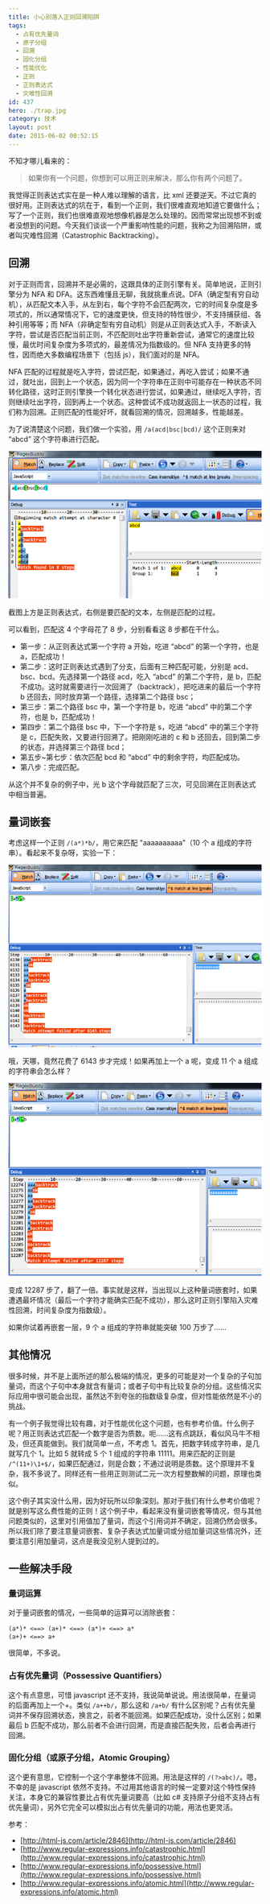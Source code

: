 ```yaml
---
title: 小心别落入正则回溯陷阱
tags:
  - 占有优先量词
  - 原子分组
  - 回溯
  - 固化分组
  - 性能优化
  - 正则
  - 正则表达式
  - 灾难性回溯
id: 437
hero: ./trap.jpg
category: 技术
layout: post
date: 2015-06-02 00:52:15
---
```


不知才哪儿看来的：

> 如果你有一个问题，你想到可以用正则来解决，那么你有两个问题了。

我觉得正则表达式实在是一种人难以理解的语言，比 xml 还要逆天。不过它真的很好用。正则表达式的坑在于，看到一个正则，我们很难直观地知道它要做什么；写了一个正则，我们也很难直观地想像机器是怎么处理的。因而常常出现想不到或者没想到的问题。今天我们谈谈一个严重影响性能的问题，我称之为回溯陷阱，或者叫灾难性回溯（Catastrophic Backtracking）。

## 回溯

对于正则而言，回溯并不是必需的，这跟具体的正则引擎有关。简单地说，正则引擎分为 NFA 和 DFA。这东西难懂且无聊，我就挑重点说。DFA（确定型有穷自动机），从匹配文本入手，从左到右，每个字符不会匹配两次，它的时间复杂度是多项式的，所以通常情况下，它的速度更快，但支持的特性很少，不支持捕获组、各种引用等等；而 NFA（非确定型有穷自动机）则是从正则表达式入手，不断读入字符，尝试是否匹配当前正则，不匹配则吐出字符重新尝试，通常它的速度比较慢，最优时间复杂度为多项式的，最差情况为指数级的。但 NFA 支持更多的特性，因而绝大多数编程场景下（包括 js），我们面对的是 NFA。

NFA 匹配的过程就是吃入字符，尝试匹配，如果通过，再吃入尝试；如果不通过，就吐出，回到上一个状态，因为同一个字符串在正则中可能存在一种状态不同转化路径，这时正则引擎换一个转化状态进行尝试，如果通过，继续吃入字符，否则继续吐出字符，回到再上一个状态。这种尝试不成功就返回上一状态的过程，我们称为回溯。正则匹配的性能好坏，就看回溯的情况，回溯越多，性能越差。

为了说清楚这个问题，我们做一个实验，用 `/a(acd|bsc|bcd)/` 这个正则来对 “abcd” 这个字符串进行匹配。

![QQ20150601221148](./trap/QQ20150601221148.png)

截图上方是正则表达式，右侧是要匹配的文本，左侧是匹配的过程。

可以看到，匹配这 4 个字母花了 8 步，分别看看这 8 步都在干什么。

- 第一步：从正则表达式第一个字符 a 开始，吃进 “abcd” 的第一个字符，也是 a，匹配成功！
- 第二步：这时正则表达式遇到了分支，后面有三种匹配可能，分别是 acd、bsc、bcd。先选择第一个路径 acd，吃入 “abcd” 的第二个字符，是 b，匹配不成功。这时就需要进行一次回溯了（backtrack），把吃进来的最后一个字符 b 还回去，同时放弃第一个路径，选择第二个路径 bsc；
- 第三步：第二个路径 bsc 中，第一个字符是 b，吃进 “abcd” 中的第二个字符，也是 b，匹配成功！
- 第四步：第二个路径 bsc 中，下一个字符是 s，吃进 “abcd” 中的第三个字符是 c，匹配失败，又要进行回溯了。把刚刚吃进的 c 和 b 还回去，回到第二步的状态，并选择第三个路径 bcd；
- 第五步~第七步：依次匹配 bcd 和 “abcd” 中的剩余字符，均匹配成功。
- 第八步：完成匹配。

从这个并不复杂的例子中，光 b 这个字母就匹配了三次，可见回溯在正则表达式中相当普遍。

## 量词嵌套

考虑这样一个正则 `/(a*)*b/`，用它来匹配 "aaaaaaaaaa"（10 个 a 组成的字符串）。看起来不复杂呀，实验一下：

![QQ20150601224618](./trap/QQ20150601224618.png)

哦，天哪，竟然花费了 6143 步才完成！如果再加上一个 a 呢，变成 11 个 a 组成的字符串会怎么样？

![QQ20150601224802](./trap/QQ20150601224802.png)

变成 12287 步了，翻了一倍。事实就是这样，当出现以上这种量词嵌套时，如果遭遇最坏情况（最后一个字符才能确实匹配不成功），那么这时正则引擎陷入灾难性回溯，时间复杂度为指数级）。

如果你试着再嵌套一层，9 个 a 组成的字符串就能突破 100 万步了……

## 其他情况

很多时候，并不是上面所述的那么极端的情况，更多的可能是对一个复杂的子句加量词，而这个子句中本身就含有量词；或者子句中有比较复杂的分组。这些情况实际应用中很可能会出现，虽然达不到夸张的指数级复杂度，但对性能依然是不小的挑战。

有一个例子我觉得比较有趣，对于性能优化这个问题，也有参考价值。什么例子呢？用正则表达式匹配一个数字是否为质数。呃……这有点跳跃，看似风马牛不相及，但还真能做到。我们就简单一点，不考虑 1。首先，把数字转成字符串，是几就写几个 1。比如 5 就转成 5 个 1 组成的字符串 11111。用来匹配的正则是 `/^(11+)\1+$/`，如果匹配通过，则是合数；不通过说明是质数。这个原理并不复杂，我不多说了。同样还有一些用正则测试二元一次方程整数解的问题，原理也类似。

这个例子其实没什么用，因为好玩所以印象深刻。那对于我们有什么参考价值呢？就是别写这么费性能的正则！这个例子中，看起来没有量词嵌套等情况，但与其他问题类似的，这里对引用值加了量词，而这个引用词并不确定，回溯仍然会很多。所以我们除了要注意量词嵌套、复杂子表达式加量词或分组加量词这些情况外，还要注意引用加量词，这点是我没见别人提到过的。

## 一些解决手段

### 量词运算

对于量词嵌套的情况，一些简单的运算可以消除嵌套：

```
(a*)* <==> (a+)* <==> (a*)+ <==> a*
(a+)+ <==> a+
```

很简单，不多说。

### 占有优先量词（Possessive Quantifiers）

这个有点意思，可惜 javascript 还不支持，我说简单说说。用法很简单，在量词的后面再加上一个+。类似 `/a++b/`，那么这和 `/a+b/` 有什么区别呢？占有优先量词并不保存回溯状态，换言之，前者不能回溯。如果匹配成功，没什么区别；如果最后 b 匹配不成功，那么前者不会进行回溯，而是直接匹配失败，后者会再进行回溯。

### 固化分组（或原子分组，Atomic Grouping）

这个更有意思，它控制一个这个字串整体不回溯。用法是这样的 `/(?>abc)/`。嗯，不幸的是 javascript 依然不支持。不过用其他语言的时候一定要对这个特性保持关注，本身它的兼容性要比占有优先量词要高（比如 c# 支持原子分组不支持占有优先量词），另外它完全可以模拟出占有优先量词的功能，用法也更灵活。

参考：

- [http://html-js.com/article/2846](http://html-js.com/article/2846)
- [http://www.regular-expressions.info/catastrophic.html](http://www.regular-expressions.info/catastrophic.html)
- [http://www.regular-expressions.info/possessive.html](http://www.regular-expressions.info/possessive.html)
- [http://www.regular-expressions.info/atomic.html](http://www.regular-expressions.info/atomic.html)

